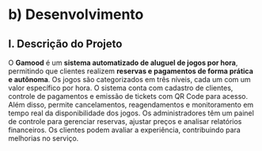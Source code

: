 # b\) Desenvolvimento

## I\. Descrição do Projeto

O **Gamood** é um **sistema automatizado de aluguel de jogos por hora**, permitindo que clientes realizem **reservas e pagamentos de forma prática e autônoma**. Os jogos são categorizados em três níveis, cada um com um valor específico por hora. O sistema conta com cadastro de clientes, controle de pagamentos e emissão de tickets com QR Code para acesso. Além disso, permite cancelamentos, reagendamentos e monitoramento em tempo real da disponibilidade dos jogos. Os administradores têm um painel de controle para gerenciar reservas, ajustar preços e analisar relatórios financeiros. Os clientes podem avaliar a experiência, contribuindo para melhorias no serviço.
